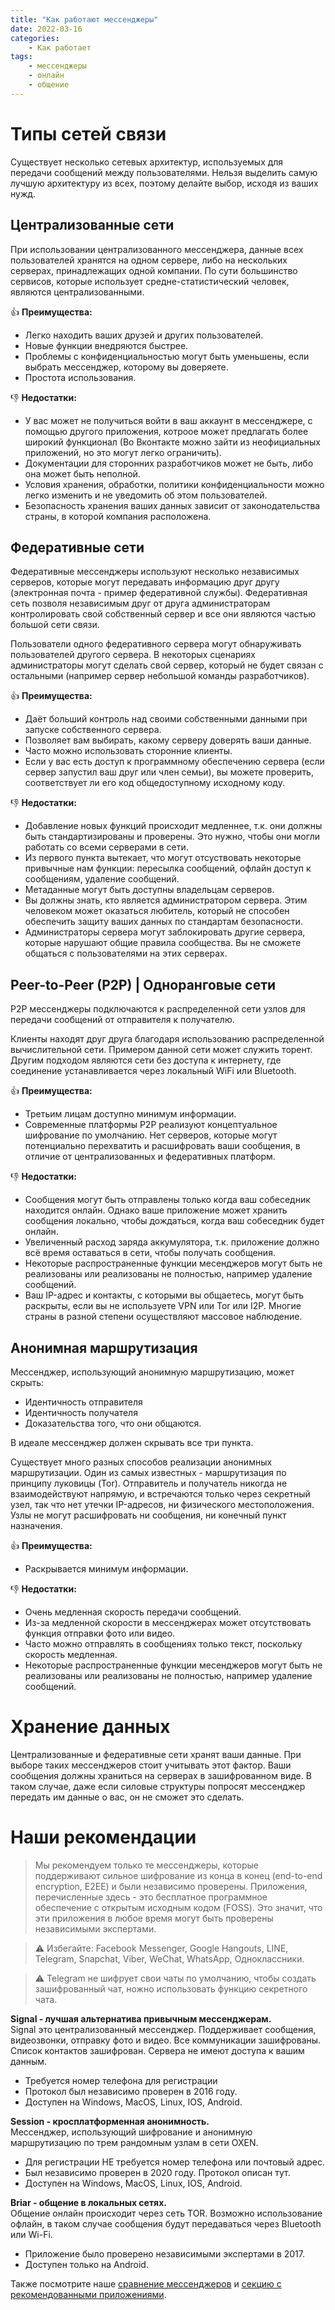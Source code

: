 ```yaml
---
title: "Как работают мессенджеры"
date: 2022-03-16
categories:
    - Как работает
tags:
    - мессенджеры
    - онлайн
    - общение
---
```


# Типы сетей связи

Существует несколько сетевых архитектур, используемых для передачи сообщений между пользователями. Нельзя выделить самую лучшую архитектуру из всех, поэтому делайте выбор, исходя из ваших нужд.

## Централизованные сети  
При использовании централизованного мессенджера, данные всех пользователей хранятся на одном сервере, либо на нескольких серверах, принадлежащих одной компании. По сути большинство сервисов, которые использует средне-статистический человек, являются централизованными.

:+1: **Преимущества:**

- Легко находить ваших друзей и других пользователей.
- Новые функции внедряются быстрее.
- Проблемы с конфиденциальностью могут быть уменьшены, если выбрать мессенджер, которому вы доверяете.
- Простота использования.

:-1: **Недостатки:**

- У вас может не получиться войти в ваш аккаунт в мессенджере, с помощью другого приложения, котроое может предлагать более широкий функционал (Во Вконтакте можно зайти из неофициальных приложений, но это могут легко ограничить).
- Документации для сторонних разработчиков может не быть, либо она может быть неполной.
- Условия хранения, обработки, политики конфиденциальности можно легко изменить и не уведомить об этом пользователей.
- Безопасность хранения ваших данных зависит от законодательства страны, в которой компания расположена.

## Федеративные сети  
Федеративные мессенджеры используют несколько независимых серверов, которые могут передавать информацию друг другу (электронная почта - пример федеративной службы). Федеративная сеть позволя независимым друг от друга администраторам контролировать свой собственный сервер и все они являются частью большой сети связи.

Пользователи одного федеративного сервера могут обнаруживать пользователей другого сервера. В некоторых сценариях администраторы могут сделать свой сервер, который не будет связан с остальными (например сервер небольшой команды разработчиков).

:+1: **Преимущества:**

- Даёт больший контроль над своими собственными данными при запуске собственного сервера.
- Позволяет вам выбирать, какому серверу доверять ваши данные.
- Часто можно использовать сторонние клиенты.
- Если у вас есть доступ к программному обеспечению сервера (если сервер запустил ваш друг или член семьи), вы можете проверить, соответствует ли его код общедоступному исходному коду.

:-1: **Недостатки:**

- Добавление новых функций происходит медленнее, т.к. они должны быть стандартизированы и проверены. Это нужно, чтобы они могли работать со всеми серверами в сети.
- Из первого пункта вытекает, что могут отсуствовать некоторые привычные нам функции: пересылка сообщений, офлайн доступ к сообщениям, удаление сообщений.
- Метаданные могут быть доступны владельцам серверов.
- Вы должны знать, кто является администратором сервера. Этим человеком может оказаться любитель, который не способен обеспечить защиту ваших данных по стандартам безопасности.
- Администраторы сервера могут заблокировать другие сервера, которые нарушают общие правила сообщества. Вы не сможете общаться с пользователями на этих серверах.

## Peer-to-Peer (P2P) | Одноранговые сети

P2P мессенджеры подключаются к распределенной сети узлов для передачи сообщений от отправителя к получателю.

Клиенты находят друг друга благодаря использованию распределенной вычислительной сети. Примером данной сети может служить торент. Другим подходом являются сети без доступа к интернету, где соединение устанавливается через локальный WiFi или Bluetooth.

:+1: **Преимущества:**

- Третьим лицам доступно минимум информации.
- Современные платформы P2P реализуют концептуальное шифрование по умолчанию. Нет серверов, которые могут потенциально перехватить и расшифровать ваши сообщения, в отличие от централизованных и федеративных платформ.

:-1: **Недостатки:**
- Сообщения могут быть отправлены только когда ваш собеседник находится онлайн. Однако ваше приложение может хранить сообщения локально, чтобы дождаться, когда ваш собеседник будет онлайн.
- Увеличенный расход заряда аккумулятора, т.к. приложение должно всё время оставаться в сети, чтобы получать сообщения.
- Некоторые распространенные функции месенджеров могут быть не реализованы или реализованы не полностью, например удаление сообщений.
- Ваш IP-адрес и контакты, с которыми вы общаетесь, могут быть раскрыты, если вы не используете VPN или Tor или I2P. Многие страны в разной степени осуществляют массовое наблюдение.

## Анонимная маршрутизация

Мессенджер, использующий анонимную маршрутизацию, может скрыть:
- Идентичность отправителя
- Идентичность получателя
- Доказательства того, что они общаются.

В идеале мессенджер должен скрывать все три пункта.

Существует много разных способов реализации анонимных маршрутизации. Один из самых известных - маршрутизация по принципу луковицы (Tor). Отправитель и получатель никогда не взаимодействуют напрямую, и встречаются только через секретный узел, так что нет утечки IP-адресов, ни физического местоположения. Узлы не могут расшифровать ни сообщения, ни конечный пункт назначения.

:+1: **Преимущества:**

- Раскрывается минимум информации.

:-1: **Недостатки:**

- Очень медленная скорость передачи сообщений.
- Из-за медленной скорости в мессенджерах может отсутствовать функция отправки фото или видео.
- Часто можно отправлять в сообщениях только текст, поскольку скорость медленная.
- Некоторые распространенные функции месенджеров могут быть не реализованы или реализованы не полностью, например удаление сообщений.

# Хранение данных

Централизованные и федеративные сети хранят ваши данные. При выборе таких мессенджеров стоит учитывать этот фактор. Ваши сообщения должны храниться на серверах в зашифрованном виде. В таком случае, даже если силовые структуры попросят мессенджер передать им данные о вас, он не сможет это сделать.

# Наши рекомендации

> Мы рекомендуем только те мессенджеры, которые поддерживают сильное шифрование из конца в конец (end-to-end encryption, E2EE) и были независимо проверены. Приложения, перечисленные здесь - это бесплатное программное обеспечение с открытым исходным кодом (FOSS). Это значит, что эти приложения в любое время могут быть проверены независимыми экспертами.

> :warning: Избегайте: Facebook Messenger, Google Hangouts, LINE, Telegram, Snapchat, Viber, WeChat, WhatsApp, Одноклассники.

> :warning: Telegram не шифрует свои чаты по умолчанию, чтобы создать зашифрованный чат, ножно использовать функцию секретного чата.

**Signal - лучшая альтернатива привычным мессенджерам.**  
Signal это централизованный мессенджер. Поддерживает сообщения, видеозвонки, отправку фото и видео. Все коммуникации зашифрованы. Список контактов зашифрован. Сервера не имеют доступа к вашим данным.

- Требуется номер телефона для регистрации
- Протокол был независимо проверен в 2016 году.
- Доступен на Windows, MacOS, Linux, IOS, Android.

**Session - кросплатформенная анонимность.**  
Мессенджер, использующий шифрование и анонимную маршрутизацию по трем рандомным узлам в сети OXEN.

- Для регистрации НЕ требуется номер телефона или почтовый адрес.
- Был независимо проверен в 2020 году. Протокол описан тут.
- Доступен на Windows, MacOS, Linux, IOS, Android.

**Briar - общение в локальных сетях.**  
Общение онлайн происходит через сеть TOR. Возможно использование офлайн, в таком случае сообщения будут передаваться через Bluetooth или Wi-Fi.  

- Приложение было проверено независимыми экспертами в 2017.
- Доступен только на Android.

Также посмотрите наше [сравнение мессенджеров](/mesengers/) и [секцию с рекомендованными приложениями](/soft/#мессенджеры).

